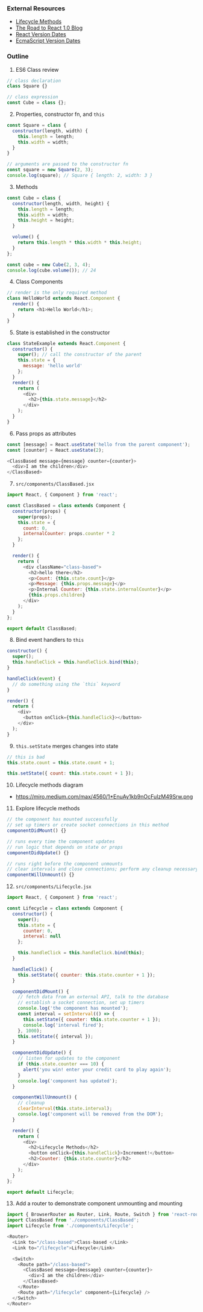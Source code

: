 ### External Resources

* [Lifecycle Methods](https://miro.medium.com/max/4560/1*EnuAy1kb9nOcFuIzM49Srw.png)
* [The Road to React 1.0 Blog](https://reactjs.org/blog/2014/03/28/the-road-to-1.0.html)
* [React Version Dates](https://en.wikipedia.org/wiki/React_(web_framework)#History)
* [EcmaScript Version Dates](https://flaviocopes.com/ecmascript/)

### Outline
1. ES6 Class review

```js
// class declaration
class Square {}

// class expression
const Cube = class {};
```

2. Properties, constructor fn, and `this`

```js
const Square = class {
  constructor(length, width) {
    this.length = length;
    this.width = width;
  }
}

// arguments are passed to the constructor fn
const square = new Square(2, 3);
console.log(square); // Square { length: 2, width: 3 }
```

3. Methods

```js
const Cube = class {
  constructor(length, width, height) {
    this.length = length;
    this.width = width;
    this.height = height;
  }

  volume() {
    return this.length * this.width * this.height;
  }
};

const cube = new Cube(2, 3, 4);
console.log(cube.volume()); // 24
```

4. Class Components

```js
// render is the only required method
class HelloWorld extends React.Component {
  render() {
    return <h1>Hello World</h1>;
  }
}
```

5. State is established in the constructor

```js
class StateExample extends React.Component {
  constructor() {
    super(); // call the constructor of the parent
    this.state = {
      message: 'hello world'
    };
  }
  render() {
    return (
      <div>
        <h2>{this.state.message}</h2>
      </div>
    );
  }
}
```

6. Pass props as attributes

```js
const [message] = React.useState('hello from the parent component');
const [counter] = React.useState(2);

<ClassBased message={message} counter={counter}>
  <div>I am the children</div>
</ClassBased>
```

7. `src/components/ClassBased.jsx`

```js
import React, { Component } from 'react';

const ClassBased = class extends Component {
  constructor(props) {
    super(props);
    this.state = {
      count: 0,
      internalCounter: props.counter * 2
    };
  }

  render() {
    return (
      <div className="class-based">
        <h2>hello there</h2>
        <p>Count: {this.state.count}</p>
        <p>Message: {this.props.message}</p>
        <p>Internal Counter: {this.state.internalCounter}</p>
        {this.props.children}
      </div>
    );
  }
};

export default ClassBased;
```

8. Bind event handlers to `this`

```js
constructor() {
  super();
  this.handleClick = this.handleClick.bind(this);
}

handleClick(event) {
  // do something using the `this` keyword
}

render() {
  return (
    <div>
      <button onClick={this.handleClick}></button>
    </div>
  );
}
```

9. `this.setState` merges changes into state

```js
// this is bad
this.state.count = this.state.count + 1;

this.setState({ count: this.state.count + 1 });
```

10. Lifecycle methods diagram
  * https://miro.medium.com/max/4560/1*EnuAy1kb9nOcFuIzM49Srw.png

11. Explore lifecycle methods

```js
// the component has mounted successfully
// set up timers or create socket connections in this method
componentDidMount() {}

// runs every time the component updates
// run logic that depends on state or props
componentDidUpdate() {}

// runs right before the component unmounts
// clear intervals and close connections; perform any cleanup necessary
componentWillUnmount() {}
```

12. `src/components/Lifecycle.jsx`

```js
import React, { Component } from 'react';

const Lifecycle = class extends Component {
  constructor() {
    super();
    this.state = {
      counter: 0,
      interval: null
    };

    this.handleClick = this.handleClick.bind(this);
  }

  handleClick() {
    this.setState({ counter: this.state.counter + 1 });
  }

  componentDidMount() {
    // fetch data from an external API, talk to the database
    // establish a socket connection, set up timers
    console.log('the component has mounted');
    const interval = setInterval(() => {
      this.setState({ counter: this.state.counter + 1 });
      console.log('interval fired');
    }, 1000);
    this.setState({ interval });
  }

  componentDidUpdate() {
    // listen for updates to the component
    if (this.state.counter === 10) {
      alert('you win! enter your credit card to play again');
    }
    console.log('component has updated');
  }

  componentWillUnmount() {
    // cleanup
    clearInterval(this.state.interval);
    console.log('component will be removed from the DOM');
  }

  render() {
    return (
      <div>
        <h2>Lifecycle Methods</h2>
        <button onClick={this.handleClick}>Increment!</button>
        <h2>Counter: {this.state.counter}</h2>
      </div>
    );
  }
};

export default Lifecycle;
```

13. Add a router to demonstrate component unmounting and mounting

```js
import { BrowserRouter as Router, Link, Route, Switch } from 'react-router-dom';
import ClassBased from './components/ClassBased';
import Lifecycle from './components/Lifecycle';

<Router>
  <Link to="/class-based">Class-based </Link>
  <Link to="/lifecycle">Lifecycle</Link>

  <Switch>
    <Route path="/class-based">
      <ClassBased message={message} counter={counter}>
        <div>I am the children</div>
      </ClassBased>
    </Route>
    <Route path="/lifecycle" component={Lifecycle} />
  </Switch>
</Router>
```
